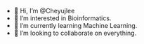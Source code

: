 - 👋 Hi, I’m @Cheyujlee
- 👀 I’m interested in Bioinformatics.
- 🌱 I’m currently learning Machine Learning.
- 💞️ I’m looking to collaborate on everything.

<!---
Cheyujlee/Cheyujlee is a ✨ special ✨ repository because its `README.md` (this file) appears on your GitHub profile.
You can click the Preview link to take a look at your changes.
--->
